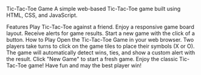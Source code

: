 Tic-Tac-Toe Game
A simple web-based Tic-Tac-Toe game built using HTML, CSS, and JavaScript.

Features
Play Tic-Tac-Toe against a friend.
Enjoy a responsive game board layout.
Receive alerts for game results.
Start a new game with the click of a button.
How to Play
Open the Tic-Tac-Toe Game in your web browser.
Two players take turns to click on the game tiles to place their symbols (X or O).
The game will automatically detect wins, ties, and show a custom alert with the result.
Click "New Game" to start a fresh game.
Enjoy the classic Tic-Tac-Toe game! Have fun and may the best player win!
